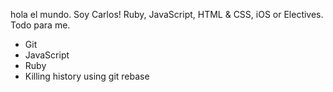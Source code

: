 hola el mundo. Soy Carlos!
Ruby, JavaScript, HTML & CSS, iOS or Electives. Todo para me.
* Git 
* JavaScript 
* Ruby
* Killing history using git rebase

